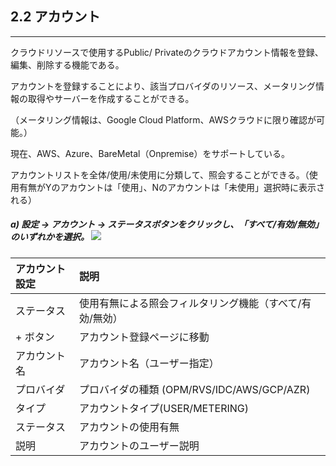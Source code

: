 ## 2.2 アカウント

---

クラウドリソースで使用するPublic/ Privateのクラウドアカウント情報を登録、編集、削除する機能である。

アカウントを登録することにより、該当プロバイダのリソース、メータリング情報の取得やサーバーを作成することができる。

（メータリング情報は、Google Cloud Platform、AWSクラウドに限り確認が可能。）

現在、AWS、Azure、BareMetal（Onpremise）をサポートしている。

アカウントリストを全体/使用/未使用に分類して、照会することができる。（使用有無がYのアカウントは「使用」、Nのアカウントは「未使用」選択時に表示される）

##### a\) 設定 → アカウント → ステータスボタンをクリックし、「すべて/有効/無効」のいずれかを選択。 ![](/assets/EN/2.5/2.2_1.png)

| **アカウント設定** | **説明** |
| :--- | :--- |
| ステータス | 使用有無による照会フィルタリング機能（すべて/有効/無効） |
| + ボタン | アカウント登録ページに移動 |
| アカウント 名 | アカウント名（ユーザー指定） |
| プロバイダ | プロバイダの種類 (OPM/RVS/IDC/AWS/GCP/AZR) |
| タイプ | アカウントタイプ(USER/METERING) |
| ステータス | アカウントの使用有無 |
| 説明 | アカウントのユーザー説明 |




